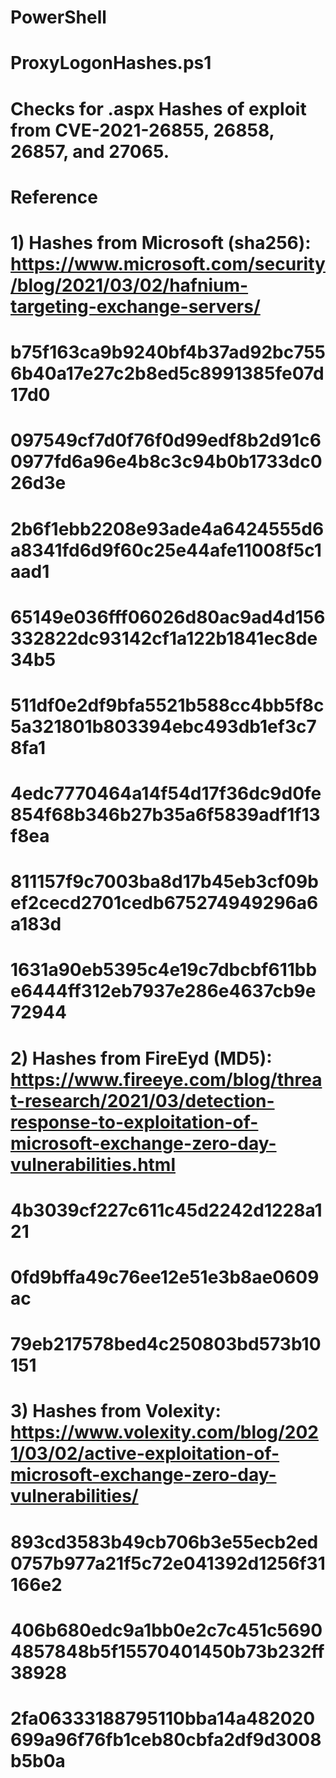 # PowerShell
# ProxyLogonHashes.ps1
# Checks for .aspx Hashes of exploit from CVE-2021-26855, 26858, 26857, and 27065.
#
# Reference
# 1) Hashes from Microsoft (sha256):  https://www.microsoft.com/security/blog/2021/03/02/hafnium-targeting-exchange-servers/
#	b75f163ca9b9240bf4b37ad92bc7556b40a17e27c2b8ed5c8991385fe07d17d0
#	097549cf7d0f76f0d99edf8b2d91c60977fd6a96e4b8c3c94b0b1733dc026d3e
#	2b6f1ebb2208e93ade4a6424555d6a8341fd6d9f60c25e44afe11008f5c1aad1
#	65149e036fff06026d80ac9ad4d156332822dc93142cf1a122b1841ec8de34b5
#	511df0e2df9bfa5521b588cc4bb5f8c5a321801b803394ebc493db1ef3c78fa1
#	4edc7770464a14f54d17f36dc9d0fe854f68b346b27b35a6f5839adf1f13f8ea
#	811157f9c7003ba8d17b45eb3cf09bef2cecd2701cedb675274949296a6a183d
#	1631a90eb5395c4e19c7dbcbf611bbe6444ff312eb7937e286e4637cb9e72944
# 2) Hashes from FireEyd (MD5): https://www.fireeye.com/blog/threat-research/2021/03/detection-response-to-exploitation-of-microsoft-exchange-zero-day-vulnerabilities.html
#	4b3039cf227c611c45d2242d1228a121
#	0fd9bffa49c76ee12e51e3b8ae0609ac
#	79eb217578bed4c250803bd573b10151
# 3) Hashes from Volexity: https://www.volexity.com/blog/2021/03/02/active-exploitation-of-microsoft-exchange-zero-day-vulnerabilities/
#	893cd3583b49cb706b3e55ecb2ed0757b977a21f5c72e041392d1256f31166e2
#	406b680edc9a1bb0e2c7c451c56904857848b5f15570401450b73b232ff38928
#	2fa06333188795110bba14a482020699a96f76fb1ceb80cbfa2df9d3008b5b0a

